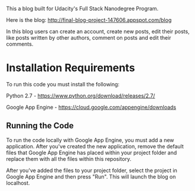 This a blog built for Udacity's Full Stack Nanodegree Program.

Here is the blog: http://final-blog-project-147606.appspot.com/blog

In this blog users can create an account, create new posts, edit their posts, like posts written by other authors, comment on posts and edit their comments.

# Installation Requirements

To run this code you must install the following:

Python 2.7 - https://www.python.org/download/releases/2.7/

Google App Engine - https://cloud.google.com/appengine/downloads

## Running the Code

To run the code locally with Google App Engine, you must add a new application. After you've created the new application, remove the default files that Google App Engine has placed within your project folder and replace them with all the files within this repository.

After you've added the files to your project folder, select the project in Google App Engine and then press "Run". This will launch the blog on localhost.
